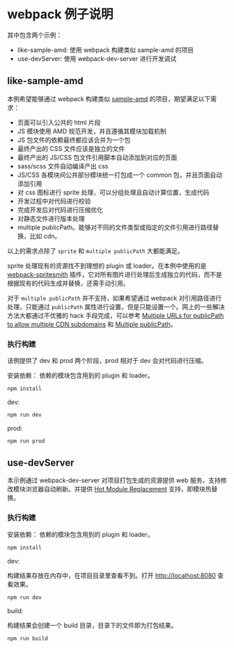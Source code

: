 # webpack 例子说明

其中包含两个示例：

- like-sample-amd: 使用 webpack 构建类似 sample-amd 的项目
- use-devServer: 使用 webpack-dev-server 进行开发调试

## like-sample-amd

本例希望能够通过 webpack 构建类似 [sample-amd](https://github.com/fiss-scaffold/sample-amd) 的项目，期望满足以下需求：

- 页面可以引入公共的 html 片段
- JS 模块使用 AMD 规范开发，并且遵循其模块加载机制
- JS 包文件的依赖最终都应该合并为一个包
- 最终产出的 CSS 文件应该是独立的文件
- 最终产出的 JS/CSS 包文件引用脚本自动添加到对应的页面
- sass/scss 文件自动编译产出 css
- JS/CSS 各模块间公共部分模块统一打包成一个 common 包，并且页面自动添加引用
- 对 css 图标进行 sprite 处理，可以分组处理且自动计算位置，生成代码
- 开发过程中对代码进行校验
- 完成开发后对代码进行压缩优化
- 对静态文件进行版本处理
- multiple publicPath。能够对不同的文件类型或指定的文件引用进行路径替换，比如 cdn。


以上的需求点除了 `sprite` 和 `multiple publicPath` 大都能满足。

sprite 处理现有的资源找不到理想的 plugin 或 loader。在本例中使用的是 [webpack-spritesmith]() 插件，它对所有图片进行处理后生成独立的代码，而不是根据现有的代码生成并替换，还需手动引用。

对于 `multiple publicPath` 并不支持，如果希望通过 webpack 对引用路径进行处理，只能通过 `publicPath` 属性进行设置，但是只能设置一个。网上的一些解决方法大都通过不优雅的 hack 手段完成，可以参考 [Multiple URLs for publicPath to allow multiple CDN subdomains](https://github.com/webpack/webpack/issues/1261) 和 [Multiple publicPath](https://github.com/webpack/webpack/issues/2183#issuecomment-212377326)。


### 执行构建

该例提供了 dev 和 prod 两个阶段，prod 相对于 dev 会对代码进行压缩。

安装依赖：
依赖的模块包含用到的 plugin 和 loader。

```bash
npm install

```


dev:

```bash
npm run dev

```

prod:

```bash
npm run prod

```


## use-devServer

本示例通过 webpack-dev-server 对项目打包生成的资源提供 web 服务，支持修改模块浏览器自动刷新。并提供 [Hot Module Replacement](http://webpack.github.io/docs/hot-module-replacement-with-webpack.html) 支持，即模块热替换。


### 执行构建

安装依赖：
依赖的模块包含用到的 plugin 和 loader。

```bash
npm install

```

dev:

构建结果存放在内存中，在项目目录里查看不到。打开 [http://localhost:8080](http://localhost:8080) 查看效果。

```bash
npm run dev

```


build:

构建结果会创建一个 build 目录，目录下的文件即为打包结果。

```bash
npm run build

```
